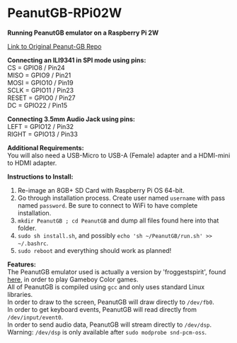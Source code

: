 # PeanutGB-RPi02W
<b>Running PeanutGB emulator on a Raspberry Pi 2W</b><br>

<a href="https://github.com/deltabeard/Peanut-GB">Link to Original Peanut-GB Repo</a><br>

<b>Connecting an ILI9341 in SPI mode using pins:</b><br>
CS = GPIO8 / Pin24<br>
MISO = GPIO9 / Pin21<br>
MOSI = GPIO10 / Pin19<br>
SCLK = GPIO11 / Pin23<br>
RESET = GPIO0 / Pin27<br>
DC = GPIO22 / Pin15<br>

<b>Connecting 3.5mm Audio Jack using pins:</b><br>
LEFT = GPIO12 / Pin32<br>
RIGHT = GPIO13 / Pin33<br>

<b>Additional Requirements:</b><br>
You will also need a USB-Micro to USB-A (Female) adapter and a HDMI-mini to HDMI adapter.<br>

<b>Instructions to Install:</b><br>
1) Re-image an 8GB+ SD Card with Raspberry Pi OS 64-bit.<br>
2) Go through installation process. Create user named ``` username ``` with pass named ``` password ```. Be sure to connect to WiFi to have complete installation.<br>
3) ``` mkdir PeanutGB ; cd PeanutGB ``` and dump all files found here into that folder.<br>
4) ``` sudo sh install.sh ```, and possibly ``` echo 'sh ~/PeanutGB/run.sh' >> ~/.bashrc ```.<br>
5) ``` sudo reboot ``` and everything should work as planned!<br>

<b>Features:</b><br>
The PeanutGB emulator used is actually a version by 'froggestspirit', found <a href="https://github.com/froggestspirit/Peanut-GB">here</a>, in order to play Gameboy Color games.<br>
All of PeanutGB is compiled using ``` gcc ``` and only uses standard Linux libraries.<br>
In order to draw to the screen, PeanutGB will draw directly to ``` /dev/fb0 ```.<br>
In order to get keyboard events, PeanutGB will read directly from ``` /dev/input/event0 ```.<br>
In order to send audio data, PeanutGB will stream directly to ``` /dev/dsp ```.<br>
Warning: ``` /dev/dsp ``` is only available after ``` sudo modprobe snd-pcm-oss ```.<br>



